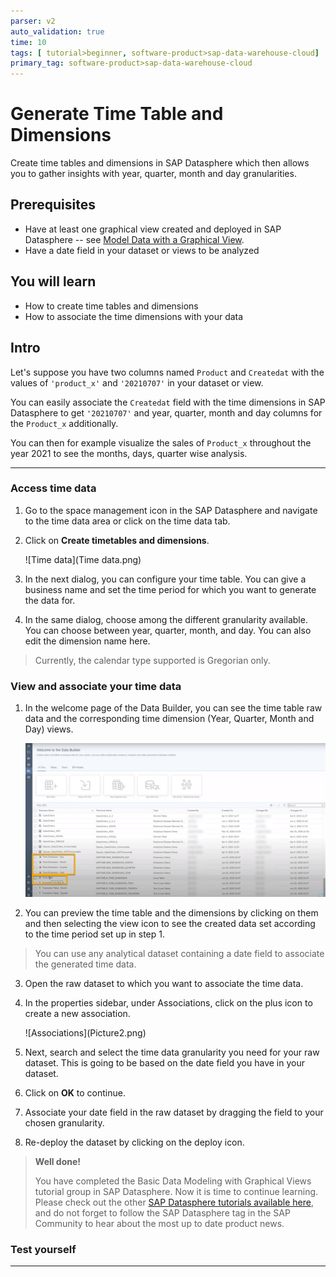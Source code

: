 ```yaml
---
parser: v2
auto_validation: true
time: 10
tags: [ tutorial>beginner, software-product>sap-data-warehouse-cloud]
primary_tag: software-product>sap-data-warehouse-cloud
---
```


# Generate Time Table and Dimensions 
<!-- description --> Create time tables and dimensions in SAP Datasphere which then allows you to gather insights with year, quarter, month and day granularities.

## Prerequisites
- Have at least one graphical view created and deployed in SAP Datasphere -- see [Model Data with a Graphical View](data-warehouse-cloud-graphical1-model).
- Have a date field in your dataset or views to be analyzed


## You will learn
- How to create time tables and dimensions
- How to associate the time dimensions with your data


## Intro
Let's suppose you have two columns named `Product` and `Createdat` with the values of `'product_x'` and `'20210707'` in your dataset or view.

You can easily associate the `Createdat` field with the time dimensions in SAP Datasphere to get `'20210707'` and year, quarter, month and day columns for the `Product_x` additionally.

You can then for example visualize the sales of `Product_x` throughout the year 2021 to see the months, days, quarter wise analysis.



---

### Access time data


1.	Go to the space management icon in the SAP Datasphere and navigate to the time data area or click on the time data tab.

2.	Click on **Create timetables and dimensions**.

    <!-- border -->![Time data](Time data.png)

3.	In the next dialog, you can configure your time table. You can give a business name and set the time period for which you want to generate the data for.

4.	In the same dialog, choose among the different granularity available. You can choose between year, quarter, month, and day. You can also edit the dimension name here.
> Currently, the calendar type supported is Gregorian only.



### View and associate your time data

1.	In the welcome page of the Data Builder, you can see the time table raw data and the corresponding time dimension (Year, Quarter, Month and Day) views.

    ![Time Dimensions](Picture1.png)

2.	You can preview the time table and the dimensions by clicking on them and then selecting the view icon to see the created data set according to the time period set up in step 1.
> You can use any analytical dataset containing a date field to associate the generated time data.

3.	Open the raw dataset to which you want to associate the time data.

4.	In the properties sidebar, under Associations, click on the plus icon to create a new association.

    <!-- border -->![Associations](Picture2.png)

5.	Next, search and select the time data granularity you need for your raw dataset. This is going to be based on the date field you have in your dataset.

6.	Click on **OK** to continue.

7.	Associate your date field in the raw dataset by dragging the field to your chosen granularity.

8.	Re-deploy the dataset by clicking on the deploy icon.


> **Well done!**
>
> You have completed the Basic Data Modeling with Graphical Views tutorial group in SAP Datasphere. Now it is time to continue learning. Please check out the other [SAP Datasphere tutorials available here](https://developers.sap.com/tutorial-navigator.html?tag=products:technology-platform/sap-data-warehouse-cloud), and do not forget to follow the SAP Datasphere tag in the SAP Community to hear about the most up to date product news.



### Test yourself








---
